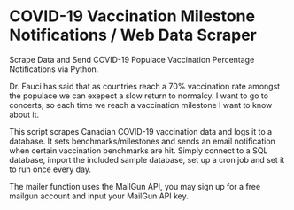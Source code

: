 # COVID-19 Vaccination Milestone Notifications / Web Data Scraper

Scrape Data and Send COVID-19 Populace Vaccination Percentage Notifications via Python.

Dr. Fauci has said that as countries reach a 70% vaccination rate amongst the populace we can exepect a slow return to normalcy. I want to go to concerts, so each time we reach a vaccination milestone I want to know about it. 

This script scrapes Canadian COVID-19 vaccination data and logs it to a database. It sets benchmarks/milestones and sends an email notification when certain vaccination benchmarks are hit. Simply connect to a SQL database, import the included sample database, set up a cron job and set it to run once every day.

The mailer function uses the MailGun API, you may sign up for a free mailgun account and input your MailGun API key. 
